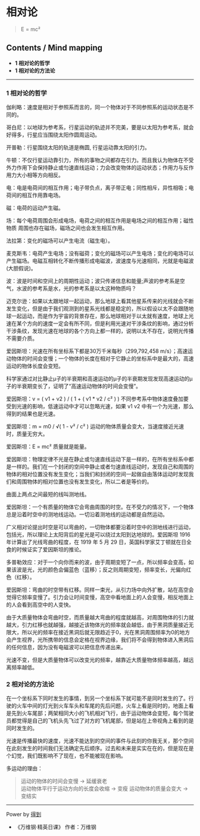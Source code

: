 # 相对论
> E = mc²

## Contents / Mind mapping
- **1 相对论的哲学**
- **1 相对论的方法论**

---

### 1 相对论的哲学

伽利略：速度是相对于参照系而言的，同一个物体对于不同参照系的运动状态是不同的。

哥白尼：以地球为参考系，行星运动的轨迹并不完美，要是以太阳为参考系，就会好得多，行星应当围绕太阳作圆周运动。

开普勒：行星围绕太阳的轨道是椭圆, 行星运动靠太阳的引力。

牛顿：不仅行星运动靠引力，所有的事物之间都存在引力。而且我认为物体在不受外力作用下会保持静止或匀速直线运动；力会改变物体的运动状态；作用力与反作用力大小相等方向相反。

电：电是电荷间的相互作用；电子带负点，离子带正电；同性相斥，异性相吸；电荷间的相互作用靠电场。

磁：电荷的运动产生磁。

场：每个电荷周围会形成电场，电荷之间的相互作用是电场之间的相互作用；磁性物质
周围也存在磁场，磁场之间也会发生相互作用。

法拉第：变化的磁场可以产生电流（磁生电）。

麦克斯韦：电荷产生电场；没有磁荷；变化的磁场可以产生电场；变化的电场可以产生磁场。电磁互相转化不断传播形成电磁波，波速度与光速相同，光就是电磁波(大胆假说)。

波：波是时间和空间上的周期性运动；波只传递信息和能量;声波的参考系是空气，水波的参考系是水，光的参考系是以太这种物质吗？

迈克尔逊：如果以太跟地球一起运动，那么地球上看其他星系传来的光线就会不断发生变化，但是由于我们观测到的星系光线都是稳定的，所以假设以太不会跟随地球一起运动，而是作为宇宙的背景存在，那么地球相对于以太就有速度，地球上光速在某个方向的速度一定会有所不同，但是利用光速对干涉条纹的影响，通过分析干涉条纹，发现光速在地球的各个方向上都一样的，说明以太不存在，说明光传播不需要介质。

爱因斯坦：光速在所有坐标系下都是30万千米每秒（299,792,458 m/s）；高速运动物体的时间会变慢；一个物体的长度在相对于它静止的坐标系中是最大的，高速运动的物体长度会变短。

科学家通过对比静止μ子的半衰期和高速运动的μ子的半衰期发现发现高速运动的μ子的半衰期变长了，证明了“高速运动物体的时间会变慢”。

爱因斯坦：v = ( v1 + v2 ) / ( 1 + ( v1 * v2 / c² ) ) 不同参考系中物体速度叠加要受到光速的影响，低速运动中才可以忽略光速，如果 v1 v2 中有一个为光速，那么得到的结果也是光速。

爱因斯坦：m = m0 / √( 1 - v² / c² ) 运动的物体质量会变大，当速度接近光速时，质量无穷大。

爱因斯坦：E = mc² 质量就是能量。

爱因斯坦：物理定律不光是在静止或匀速直线运动下是一样的，在所有坐标系中都是一样的。我们在一个封闭的空间中静止或者匀速直线运动时，发现自己和周围的物体的相对位置没有发生变化；当我们和封闭的空间一起做自由落体运动时发现我们和周围物体的相对位置也没有发生变化，所以二者是等价的。

曲面上两点之间最短的线叫测地线。

爱因斯坦：一个有质量的物体它会弯曲周围的时空。在不受力的情况下，一个物体总是沿着时空中的测地线运动。一切沿着测地线的运动都是自然运动。

广义相对论提出时空是可以弯曲的，一切物体都要沿着时空中的测地线进行运动，包括光，所以理论上太阳背后的星光是可以绕过太阳到达地球的。爱因斯坦 1916 年计算出了光线弯曲的程度，在 1919 年 5 月 29 日，英国科学家艾丁顿就在日全食的时候证实了爱因斯坦的推论。

多普勒效应：对于一个向你而来的波，由于周期变短了一点，所以频率会变高，如果该波是光，光的颜色会偏蓝色（蓝移）；反之则周期变短，频率变长，光偏向红色（红移）。

爱因斯坦：弯曲的时空带有红移。同样一束光，从引力场中向外扩散，站在高空会觉得它频率变慢了。引力会让时间变慢，高空中看地面上的人会变慢，相反地面上的人会看到高空中的人变快。

由于大质量物体会弯曲时空，而质量越大弯曲的程度就越高，对周围物体的引力就越大，引力红移也就越强，越接近该物体光的频率就会越低，由于黑洞质量接近无限大，所以光的频率在接近黑洞后就无限趋近于0，光在黑洞周围频率为0的地方会产生视界，光所携带的信息会定格在视界边缘，我们将不会得到物体进入黑洞后的任何信息，因为没有电磁波可以把信息传递出来。

光速不变，但是大质量物体可以改变光的频率，越靠近大质量物体频率越高，越远离频率越低。

### 2 相对论的方法论

在一个坐标系下同时发生的事情，到另一个坐标系下就可能不是同时发生的了。行驶的火车中间的灯光到火车车头和车尾的先后问题，火车上看是同时的，地面上看是先到火车尾部；两架相同大小的飞机相对飞行，由于运动物体会变短，每个驾驶员都觉得是自己的飞机头先飞过了对方的飞机尾部，但是站在上帝视角上看到的是同时发生的。

光速是传播最快的速度，光速不能达到的空间的事件与此刻的你我无关，那个空间在此刻发生的时间我们无法确定先后顺序。过去和未来是实实在在的，但是现在是个幻觉，我们既影响不了现在，也不能被现在影响。

多运动的理由：

> 运动的物体的时间会变慢 -> 延缓衰老  
> 运动物体平行于运动方向的长度会收缩 -> 变瘦
> 运动物体的质量会变大 -> 变结实

---
Power by [得到](https://igetget.com)
- 《万维钢·精英日课》 作者：万维钢
